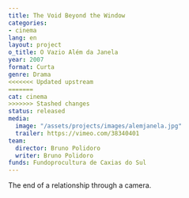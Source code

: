```yaml
---
title: The Void Beyond the Window
categories:
- cinema
lang: en
layout: project
o_title: O Vazio Além da Janela
year: 2007
format: Curta
genre: Drama
<<<<<<< Updated upstream
=======
cat: cinema
>>>>>>> Stashed changes
status: released
media:
  image: "/assets/projects/images/alemjanela.jpg"
  trailer: https://vimeo.com/38340401
team:
  director: Bruno Polidoro
  writer: Bruno Polidoro
funds: Fundoprocultura de Caxias do Sul
---
```


The end of a relationship through a camera.
